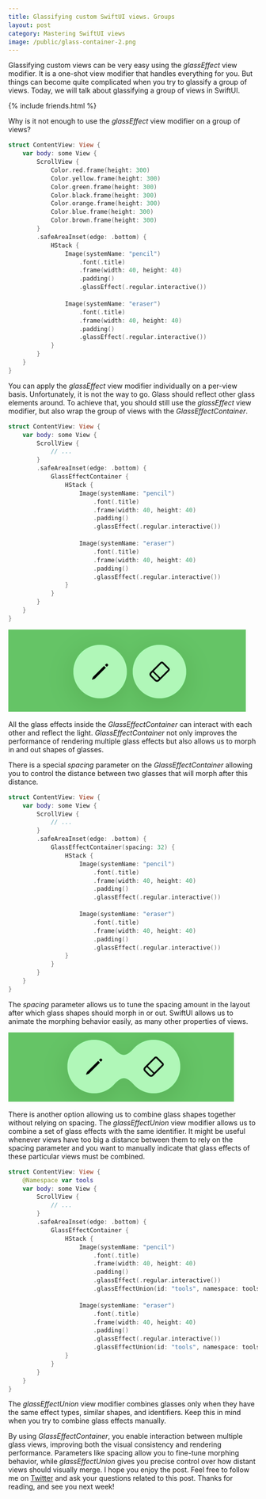 ```yaml
---
title: Glassifying custom SwiftUI views. Groups
layout: post
category: Mastering SwiftUI views
image: /public/glass-container-2.png
---
```


Glassifying custom views can be very easy using the *glassEffect* view modifier. It is a one-shot view modifier that handles everything for you. But things can become quite complicated when you try to glassify a group of views. Today, we will talk about glassifying a group of views in SwiftUI.

{% include friends.html %}

Why is it not enough to use the *glassEffect* view modifier on a group of views?

```swift
struct ContentView: View {
    var body: some View {
        ScrollView {
            Color.red.frame(height: 300)
            Color.yellow.frame(height: 300)
            Color.green.frame(height: 300)
            Color.black.frame(height: 300)
            Color.orange.frame(height: 300)
            Color.blue.frame(height: 300)
            Color.brown.frame(height: 300)
        }
        .safeAreaInset(edge: .bottom) {
            HStack {
                Image(systemName: "pencil")
                    .font(.title)
                    .frame(width: 40, height: 40)
                    .padding()
                    .glassEffect(.regular.interactive())
                
                Image(systemName: "eraser")
                    .font(.title)
                    .frame(width: 40, height: 40)
                    .padding()
                    .glassEffect(.regular.interactive())
            }
        }
    }
}
```

You can apply the *glassEffect* view modifier individually on a per-view basis. Unfortunately, it is not the way to go. Glass should reflect other glass elements around. To achieve that, you should still use the *glassEffect* view modifier, but also wrap the group of views with the *GlassEffectContainer*.

```swift
struct ContentView: View {
    var body: some View {
        ScrollView {
            // ...
        }
        .safeAreaInset(edge: .bottom) {
            GlassEffectContainer {
                HStack {
                    Image(systemName: "pencil")
                        .font(.title)
                        .frame(width: 40, height: 40)
                        .padding()
                        .glassEffect(.regular.interactive())
                    
                    Image(systemName: "eraser")
                        .font(.title)
                        .frame(width: 40, height: 40)
                        .padding()
                        .glassEffect(.regular.interactive())
                }
            }
        }
    }
}
```

![glass-container-morphing](/public/glass-container-1.png)

All the glass effects inside the *GlassEffectContainer* can interact with each other and reflect the light. *GlassEffectContainer* not only improves the performance of rendering multiple glass effects but also allows us to morph in and out shapes of glasses.

There is a special *spacing* parameter on the *GlassEffectContainer* allowing you to control the distance between two glasses that will morph after this distance.

```swift
struct ContentView: View {
    var body: some View {
        ScrollView {
            // ...
        }
        .safeAreaInset(edge: .bottom) {
            GlassEffectContainer(spacing: 32) {
                HStack {
                    Image(systemName: "pencil")
                        .font(.title)
                        .frame(width: 40, height: 40)
                        .padding()
                        .glassEffect(.regular.interactive())
                    
                    Image(systemName: "eraser")
                        .font(.title)
                        .frame(width: 40, height: 40)
                        .padding()
                        .glassEffect(.regular.interactive())
                }
            }
        }
    }
}
```

The *spacing* parameter allows us to tune the spacing amount in the layout after which glass shapes should morph in or out. SwiftUI allows us to animate the morphing behavior easily, as many other properties of views.

![glass-container-morphing](/public/glass-container-2.png)

There is another option allowing us to combine glass shapes together without relying on spacing. The *glassEffectUnion* view modifier allows us to combine a set of glass effects with the same identifier. It might be useful whenever views have too big a distance between them to rely on the spacing parameter and you want to manually indicate that glass effects of these particular views must be combined.

```swift
struct ContentView: View {
    @Namespace var tools
    var body: some View {
        ScrollView {
            // ...
        }
        .safeAreaInset(edge: .bottom) {
            GlassEffectContainer {
                HStack {
                    Image(systemName: "pencil")
                        .font(.title)
                        .frame(width: 40, height: 40)
                        .padding()
                        .glassEffect(.regular.interactive())
                        .glassEffectUnion(id: "tools", namespace: tools)
                    
                    Image(systemName: "eraser")
                        .font(.title)
                        .frame(width: 40, height: 40)
                        .padding()
                        .glassEffect(.regular.interactive())
                        .glassEffectUnion(id: "tools", namespace: tools)
                }
            }
        }
    }
}
```

The *glassEffectUnion* view modifier combines glasses only when they have the same effect types, similar shapes, and identifiers. Keep this in mind when you try to combine glass effects manually.

By using *GlassEffectContainer*, you enable interaction between multiple glass views, improving both the visual consistency and rendering performance. Parameters like spacing allow you to fine-tune morphing behavior, while *glassEffectUnion* gives you precise control over how distant views should visually merge. I hope you enjoy the post. Feel free to follow me on [Twitter](https://twitter.com/mecid) and ask your questions related to this post. Thanks for reading, and see you next week!
